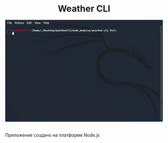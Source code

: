 <div align="center">
  <h1>Weather CLI</h2>
</div>

<div align="center">
  <img src="./screenRecordApp.gif">
</div>
<br/>
<p>Приложение создано на платформе Node.js</p>
